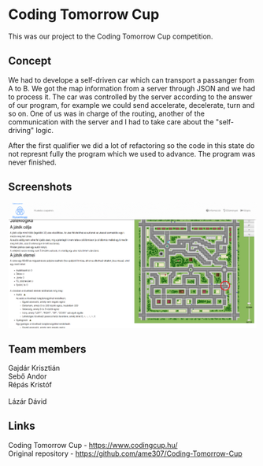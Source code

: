 # Coding Tomorrow Cup

This was our project to the Coding Tomorrow Cup competition.

## Concept

We had to develope a self-driven car which can transport a passanger from A to B. We got the map information from a server through JSON and we had to process it. The car was controlled by the server according to the answer of our program, for example we could send accelerate, decelerate, turn and so on. One of us was in charge of the routing, another of the communication with the server and I had to take care about the "self-driving" logic.

After the first qualifier we did a lot of refactoring so the code in this state do not represnt fully the program which we used to advance. The program was never finished.

## Screenshots

<img align="center" src="./Screenshots/ctc.png">

## Team members

Gajdár Krisztián</br>
Sebő Andor</br>
Répás Kristóf</br>  
Lázár Dávid</br>

## Links

Coding Tomorrow Cup - https://www.codingcup.hu/</br>
Original repository - https://github.com/ame307/Coding-Tomorrow-Cup</br>
